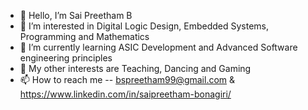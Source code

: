 - 👋 Hello, I’m Sai Preetham B
- 👀 I’m interested in Digital Logic Design, Embedded Systems, Programming and Mathematics
- 🌱 I’m currently learning ASIC Development and Advanced Software engineering principles
- 💞️ My other interests are Teaching, Dancing and Gaming
- 📫 How to reach me -- bspreetham99@gmail.com & https://www.linkedin.com/in/saipreetham-bonagiri/

<!---
preetham-b1999/preetham-b1999 is a ✨ special ✨ repository because its `README.md` (this file) appears on your GitHub profile.
You can click the Preview link to take a look at your changes.
--->
